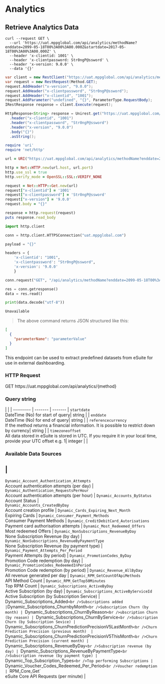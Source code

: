 # Analytics

## Retrieve Analytics Data

```shell
curl --request GET \
  --url 'https://uat.mppglobal.com/api/analytics/methodName?enddate=2099-05-18T00%3A00%3A00.000Z&startdate=2017-05-18T00%3A00%3A00.000Z' \
  --header 'x-clientid: 1001' \
  --header 'x-clientpassword: Str0ngP@ssword' \
  --header 'x-version: 9.0.0' \
  --data '{}'
```

```csharp
var client = new RestClient("https://uat.mppglobal.com/api/analytics/methodName?enddate=2099-05-18T00%3A00%3A00.000Z&startdate=2017-05-18T00%3A00%3A00.000Z");
var request = new RestRequest(Method.GET);
request.AddHeader("x-version", "9.0.0");
request.AddHeader("x-clientpassword", "Str0ngP@ssword");
request.AddHeader("x-clientid", "1001");
request.AddParameter("undefined", "{}", ParameterType.RequestBody);
IRestResponse response = client.Execute(request);
```

```java
HttpResponse<String> response = Unirest.get("https://uat.mppglobal.com/api/analytics/methodName?enddate=2099-05-18T00%3A00%3A00.000Z&startdate=2017-05-18T00%3A00%3A00.000Z")
  .header("x-clientid", "1001")
  .header("x-clientpassword", "Str0ngP@ssword")
  .header("x-version", "9.0.0")
  .body("{}")
  .asString();
```
```ruby
require 'uri'
require 'net/http'

url = URI("https://uat.mppglobal.com/api/analytics/methodName?enddate=2099-05-18T00%3A00%3A00.000Z&startdate=2017-05-18T00%3A00%3A00.000Z")

http = Net::HTTP.new(url.host, url.port)
http.use_ssl = true
http.verify_mode = OpenSSL::SSL::VERIFY_NONE

request = Net::HTTP::Get.new(url)
request["x-clientid"] = '1001'
request["x-clientpassword"] = 'Str0ngP@ssword'
request["x-version"] = '9.0.0'
request.body = "{}"

response = http.request(request)
puts response.read_body
```

```python
import http.client

conn = http.client.HTTPSConnection("uat.mppglobal.com")

payload = "{}"

headers = {
    'x-clientid': "1001",
    'x-clientpassword': "Str0ngP@ssword",
    'x-version': '9.0.0'
    }

conn.request("GET", "/api/analytics/methodName?enddate=2099-05-18T00%3A00%3A00.000Z&startdate=2017-05-18T00%3A00%3A00.000Z", payload, headers)

res = conn.getresponse()
data = res.read()

print(data.decode("utf-8"))
```

```javascript
Unavailable
```

> The above command returns JSON structured like this:

```json
[
  {
    "parameterName": "parameterValue"
  }
]
```

This endpoint can be used to extract predefined datasets from eSuite for use in external dashboarding.

### HTTP Request

<div class="endpoint-cont">
<span class="endpoint-verb endpoint-verb-get">GET</span>
<span class="endpoint-path">https://uat.mppglobal.com/api/analytics/{method}</span>
</div>

### Query string

 |  |  | 
--------- | ------- | ------- | 
`startdate` <br />DateTime (No) for start of query| <span class="string">string</span> |  | 
`enddate` <br />DateTime (No) for end of query| <span class="string">string</span> |  | 
`referencecurrency` <br />If the method returns a financial information. It is possible to restrict down by currency| <span class="string">string</span> |  | 
`timezoneoffset` <br />All data stored in eSuite is stored in UTC. If you require it in your local time, provide your UTC offset e.g. 1| <span class="integer">integer</span> |  | 

### Available Data Sources

 |
--------- 
`Dynamic_Account_Authentication_Attempts` <br />Account authentication attempts (per day) | 
`Dynamic_Authentication_RequestsPerHour` <br />Account authentication attempts (per hour) | 
`Dynamic_Accounts_ByStatus`<br />Account Status |  
`Dynamic_Accounts_CreatedByDay` <br />Account creation profile | 
`Dynamic_Cards_Expiring_Next_Month`<br />Expiring Cards | 
`Dynamic_Consumer_Payment_Methods` <br />Consumer Payment Methods | 
`Dynamic_CreditDebitCard_Autorisations` <br />Payment card authorisation attempts | 
`Dynamic_Most_Redeemed_Offers` <br />Most redeemed Offers | 
`Dynamic_NonSubscriptions_RevenueByDay` <br />None Subscription Revenue (by day) | 
`Dynamic_NonSubscriptions_RevenueByPaymentType` <br />None Subscription Revenue (by payment type) | 
`Dynamic_Payment_Attempts_Per_Period` <br />Payment Attempts (by period) | 
`Dynamic_PromotionCodes_ByDay` <br />Promotion Code redemption (by day) | 
`Dynamic_PromotionCodes_RedeemedInPeriod` <br />Promotion Code redemption (by period) | 
`Dynamic_Revenue_AllByDay` <br />All revenue generated per day | 
`Dynamic_RPM_GetCountOfApiMethods` <br />API Method Count | 
`Dynamic_RPM_GetTop50Minutes` <br />Top RPM Count | 
`Dynamic_Subscriptions_ActiveByDay` <br />Active Subscription (by day) | 
`Dynamic_Subscriptions_ActiveByServiceId` <br />Active Subscription (by Subscription Service) | 
 Dynamic_Subscriptions_Added` <br />Subscriptions added |
`Dynamic_Subscriptions_ChurnbyMonth` <br />Subscription Churn (by month) | 
`Dynamic_Subscriptions_ChurnByReason` <br />ubscription Churn (by reason) | 
`Dynamic_Subscriptions_ChurnByService` <br />Subscription Churn (by Subscription Sevice) | 
`Dynamic_Subscriptions_ChurnPredictionPrecisionV5LastMonth` <br />Churn Prediction Precision (previous month)  | 
`Dynamic_Subscriptions_ChurnPredictionPrecisionV5ThisMonth` <br />Churn Prediction Precision (current month) | 
`Dynamic_Subscriptions_RevenueByDay` <br />Subscription revenue (by day) | 
`Dynamic_Subscriptions_RevenueByPaymentType` <br />Subscription revenue (by payment type) | 
`Dynamic_Top_Subscription_Types` <br />Top performing Subscriptions | 
`Dynamic_Voucher_Codes_Redeemed_Per_Period` <br />Voucher redemption | 
`RPM_Core_Get` <br />eSuite Core API Requests (per minute) | 



